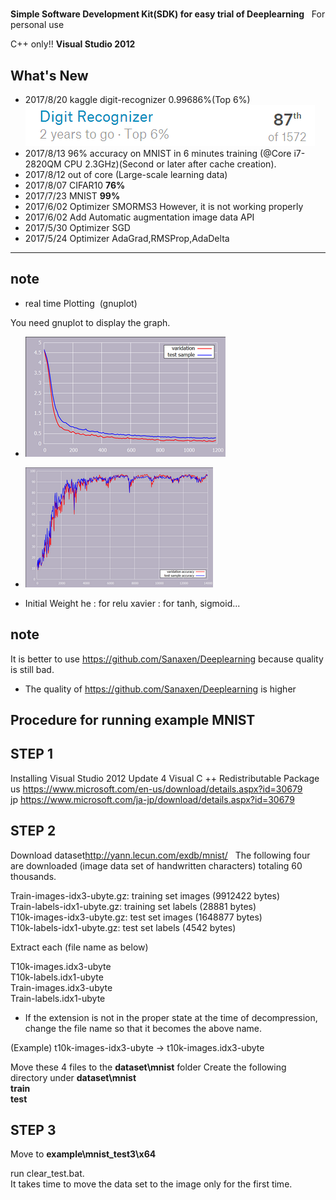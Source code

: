 #
**Simple Software Development Kit(SDK) for easy trial of Deeplearning**  
For personal use

C++ only!!  **Visual Studio 2012** 

## What's New
- 2017/8/20 kaggle digit-recognizer 0.99686%(Top 6%)<img src="https://github.com/Sanaxen/simple_Deeplearning2/blob/master/image/kaggle_mnist.png"/>  
- 2017/8/13 96% accuracy on MNIST in 6 minutes training (@Core i7-2820QM CPU 2.3GHz)(Second or later after cache creation).
- 2017/8/12 out of core (Large-scale learning data)  
- 2017/8/07 CIFAR10 **76%**  
- 2017/7/23 MNIST **99%**  
- 2017/6/02 Optimizer SMORMS3	However, it is not working properly  
- 2017/6/02 Add Automatic augmentation image data API  
- 2017/5/30 Optimizer SGD  
- 2017/5/24 Optimizer AdaGrad,RMSProp,AdaDelta  

-------------------------------------------
note  
-------------------------------------------
- real time Plotting  (gnuplot)

You need gnuplot to display the graph.  
- <img src="https://github.com/Sanaxen/simple_Deeplearning2/blob/master/image/plot.png"/>  
- <img src="https://github.com/Sanaxen/simple_Deeplearning2/blob/master/image/accuracy_plot.png"/>  

- Initial Weight he : for relu  xavier : for tanh, sigmoid... 


note  
-------------------------------------------
It is better to use <https://github.com/Sanaxen/Deeplearning> because quality is still bad.  
* The quality of <https://github.com/Sanaxen/Deeplearning> is higher

**Procedure for running example MNIST**
-------------------------------

**STEP 1**
----------------
Installing Visual Studio 2012 Update 4 Visual C ++ Redistributable Package  
us <https://www.microsoft.com/en-us/download/details.aspx?id=30679>   
jp <https://www.microsoft.com/ja-jp/download/details.aspx?id=30679>

**STEP 2**
----------------
Download dataset<http://yann.lecun.com/exdb/mnist/>  
The following four are downloaded (image data set of handwritten characters) totaling 60 thousands.

Train-images-idx3-ubyte.gz: training set images (9912422 bytes)  
Train-labels-idx1-ubyte.gz: training set labels (28881 bytes)  
T10k-images-idx3-ubyte.gz: test set images (1648877 bytes)  
T10k-labels-idx1-ubyte.gz: test set labels (4542 bytes)

Extract each (file name as below)

T10k-images.idx3-ubyte  
T10k-labels.idx1-ubyte  
Train-images.idx3-ubyte  
Train-labels.idx1-ubyte  

* If the extension is not in the proper state at the time of decompression, change the file name so that it becomes the above name.

(Example) t10k-images-idx3-ubyte -> t10k-images.idx3-ubyte

Move these 4 files to the **dataset\mnist** folder Create the following directory under **dataset\mnist**  
**train**   
**test**

**STEP 3**
----------------
Move to **example\mnist_test3\x64**    

run clear_test.bat.  
It takes time to move the data set to the image only for the first time.
